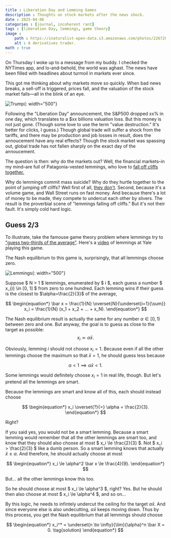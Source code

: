 ```yaml
---
title : Liberation Day and Lemming Games
description : Thoughts on stock markets after the news shock.
date : 2025-04-06
categories : [journal, incoherent rant]
tags : [liberation Day, lemmings, game theory]
image :
    path : https://inaturalist-open-data.s3.amazonaws.com/photos/22672833/large.jpg
    alt : A derivatives trader.
math : true
---
```


On Thursday I woke up to a message from my buddy. I checked the NYTimes app, and lo-and-behold, the world was aghast. The news have been filled with headlines about turmoil in markets ever since.

This got me thinking about why markets move so quickly. When bad news breaks, a sell-off is triggered, prices fall, and the valuation of the stock market falls&mdash;all in the blink of an eye.

![Trump](https://www.pinsentmasons.com/-/media/images/seo-social-media/editorial-use-only/uncategorised/trump-and-reciprocal-tariffs-board_digital---seosocialeditorial-image.jpg?h=630&w=12&rev=6dc4d2243b654f65ab57c7d250c1de8d&hash=E73CBCF4AB7C623456C13FBACB6F696F "Trump holds up tariffs poster like a kid showing off his piece-of-shit school project."){: width="500"}  

Following the "Liberation Day" announcement, the S&P500 dropped xx% in one day, which translates to a $xx billions valuation loss. But this money is not just gone. (Though some love to use the term "value destruction." It's better for clicks, I guess.) Though global trade will suffer a shock from the tariffs, and there may be production and job losses in result, does the annoucement have any real effects? Though the stock market was spassing out, global trade has not fallen sharply on the exact day of the annoucement.

The question is then: why do the markets out? Well, the financial markets&ndash;in my mind&ndash;are full of Patagonia-vested lemmings, who love to [fall off cliffs together.](https://www.youtube.com/watch?v=YNZ_K14iT-Q)

Why do lemmings commit mass suicide? Why do they hurtle together to the point of jumping off cliffs? Well first of all, [they don't](https://www.britannica.com/story/do-lemmings-really-commit-mass-suicide). Second, because it's a volume game, and Wall Street runs on fast money. And because there's a lot of money to be made, they compete to undercut each other by slivers. The result is the proverbial scene of "lemmings falling off cliffs." But it's not their fault. It's simply cold hard logic.

## Guess 2/3

To illustrate, take the famouse game theory problem where lemmings try to ["guess two-thirds of the average"](https://en.wikipedia.org/wiki/Guess_2/3_of_the_average). Here's a [video](https://youtu.be/qQ3kFydI_xQ?si=g3JYD4cjU2KsYEAQ&t=2128) of lemmings at Yale playing this game.

The Nash equilibrium to this game is, surprisingly, that all lemmings choose zero.


![Lemmings](https://upload.wikimedia.org/wikipedia/commons/thumb/e/ef/Tunturisopuli_Lemmus_Lemmus.jpg/960px-Tunturisopuli_Lemmus_Lemmus.jpg "A lemming"){: width="500"}

Suppose $ N > 1 $ lemmings, enumerated by $ i $, each guess a number $ x_{i} \in [0, 1] $ from zero to one hundred. Each lemming wins if their guess is the closest to $\alpha=\frac{2}{3}$ of the average, 

$$
\begin{equation*}
\bar x = \frac{1}{N} \overset{N}{\underset{i=1}{\sum}} x_i
= \frac{1}{N} (x_1 + x_2 + ... + x_N).
\end{equation*}
$$

The Nash equilibrium result is actually the same for any number $\alpha \in [0, 1)$ between zero and one. But anyway, the goal is to guess as close to the target as possible:
$$
\begin{equation}
    x_i \simeq \alpha \bar x.
\tag{target}
\end{equation}
$$

Obviously, lemming $i$ should not choose $x_i=1$. Because even if all the other lemmings choose the maximum so that $\bar x = 1$, he should guess less because

$$
\begin{equation*}
\alpha < 1 \implies \alpha \bar x < 1.
\end{equation*}
$$

Some lemmings would definitely choose $x_i = 1$ in real life, though. But let's pretend all the lemmings are smart.

Because the lemmings are smart and know all of this, each should instead choose

$$
\begin{equation*}
x_i \overset{?}{=} \alpha = \frac{2}{3}.
\end{equation*}
$$

Right?

If you said yes, you would not be a smart lemming. Because a smart lemming would remember that all the other lemmings are smart too, and know that they should also choose at most $ x_i \le \frac{2}{3} $. Not $ x_i > \frac{2}{3} $ like a dumb person. So a smart lemming knows that actually $\bar x \le \alpha$. And therefore, he should actually choose at most

$$
\begin{equation*}
x_i \le \alpha^2 \bar x \le \frac{4}{9}.
\end{equation*}
$$

But... all the other lemmings know this too.

So he should choose at most $ x_i \le \alpha^3 $, right? Yes. But he should then also choose at most $ x_i \le \alpha^4 $, and so on...

By this logic, he needs to infintely undercut the ceiling for the target $\alpha \bar x$. And since everyone else is also undecutting, $\alpha \bar x$ keeps moving down. Thus by this process, you get the Nash equilibrium that all lemmings should choose

$$
\begin{equation*}
x_i^* = \underset{n \to \infty}{\lim}{\alpha}^n \bar X = 0.
\tag{solution}
\end{equation*}
$$